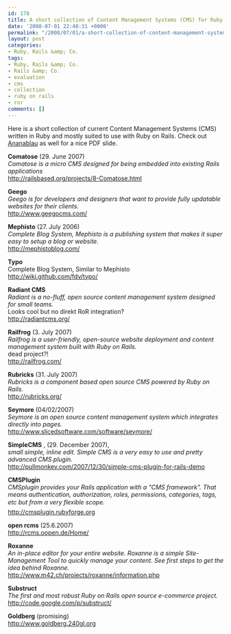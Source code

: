 ```yaml
---
id: 178
title: A short collection of Content Management Systems (CMS) for Ruby on Rails
date: '2008-07-01 22:48:31 +0000'
permalink: "/2008/07/01/a-short-collection-of-content-management-systems-cms-for-ruby-on-rails/"
layout: post
categories:
- Ruby, Rails &amp; Co.
tags:
- Ruby, Rails &amp; Co.
- Rails &amp; Co.
- evaluation
- cms
- collection
- ruby on rails
- ror
comments: []
---
```

Here is a short collection of current Content Management Systems (CMS) written in Ruby and mostly suited to use with Ruby on Rails. Check out [Ananablau](http://ananasblau.com/ruby-on-rails-cms) as well for a nice PDF slide.

**Comatose** (29. June 2007)  
_Comatose is a micro CMS designed for being embedded into existing Rails applications_  
<http://railsbased.org/projects/8-Comatose.html>

**Geego**  
_Geego is for developers and designers that want to provide fully updatable websites for their clients._  
<http://www.geegocms.com/>

**Mephisto** (27. July 2006)  
_Complete Blog System, Mephisto is a publishing system that makes it super easy to setup a blog or website._   
<http://mephistoblog.com/>

**Typo**  
Complete Blog System, Similar to Mephisto  
<http://wiki.github.com/fdv/typo/>

**Radiant CMS**  
_Radiant is a no-fluff, open source content management system designed for small teams._  
Looks cool but no direkt RoR integration?  
<http://radiantcms.org/>

**Railfrog** (3. July 2007)  
_Railfrog is a user-friendly, open-source website deployment and content management system built with Ruby on Rails._  
dead project?!  
<http://railfrog.com/>

**Rubricks** (31. July 2007)  
_Rubricks is a component based open source CMS powered by Ruby on Rails._  
<http://rubricks.org/>

**Seymore** (04/02/2007)  
_Seymore is an open source content management system which integrates directly into pages._  
<http://www.slicedsoftware.com/software/seymore/>

**SimpleCMS** , (29. December 2007),  
_small simple, inline edit. Simple CMS is a very easy to use and pretty advanced CMS plugin._  
<http://pullmonkey.com/2007/12/30/simple-cms-plugin-for-rails-demo>

**CMSPlugin**  
_CMSplugin provides your Rails application with a "CMS framework". That means authentication, authorization, roles, permissions, categories, tags, etc but from a very flexible scope._  
<http://cmsplugin.rubyforge.org>

**open rcms** (25.6.2007)  
<http://rcms.oopen.de/Home/>

**Roxanne**  
_An in-place editor for your entire website. Roxanne is a simple Site-Management Tool to quickly manage your content. See first steps to get the idea behind Roxanne._  
<http://www.m42.ch/projects/roxanne/information.php>

**Substruct**  
_The first and most robust Ruby on Rails open source e-commerce project._  
<http://code.google.com/p/substruct/>

**Goldberg** (promising)  
<http://www.goldberg.240gl.org>